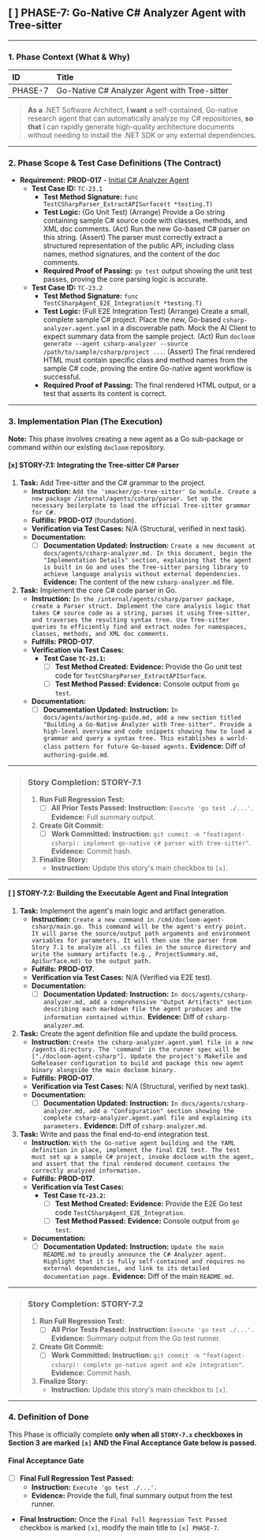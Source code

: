 ## [ ] PHASE-7: Go-Native C# Analyzer Agent with Tree-sitter

---

### **1. Phase Context (What & Why)**

| ID | Title |
| :--- | :--- |
| PHASE-7 | Go-Native C# Analyzer Agent with Tree-sitter |

> **As a** .NET Software Architect, **I want** a self-contained, Go-native research agent that can automatically analyze my C# repositories, **so that** I can rapidly generate high-quality architecture documents without needing to install the .NET SDK or any external dependencies.

---

### **2. Phase Scope & Test Case Definitions (The Contract)**

*   **Requirement:** **PROD-017** - [Initial C# Analyzer Agent](./SRS.md#PROD-017)
    *   **Test Case ID:** `TC-23.1`
        *   **Test Method Signature:** `func TestCSharpParser_ExtractAPISurface(t *testing.T)`
        *   **Test Logic:** (Go Unit Test) (Arrange) Provide a Go string containing sample C# source code with classes, methods, and XML doc comments. (Act) Run the new Go-based C# parser on this string. (Assert) The parser must correctly extract a structured representation of the public API, including class names, method signatures, and the content of the doc comments.
        *   **Required Proof of Passing:** `go test` output showing the unit test passes, proving the core parsing logic is accurate.
    *   **Test Case ID:** `TC-23.2`
        *   **Test Method Signature:** `func TestCSharpAgent_E2E_Integration(t *testing.T)`
        *   **Test Logic:** (Full E2E Integration Test) (Arrange) Create a small, complete sample C# project. Place the new, Go-based `csharp-analyzer.agent.yaml` in a discoverable path. Mock the AI Client to expect summary data from the sample project. (Act) Run `docloom generate --agent csharp-analyzer --source /path/to/sample/csharp/project ...`. (Assert) The final rendered HTML must contain specific class and method names from the sample C# code, proving the entire Go-native agent workflow is successful.
        *   **Required Proof of Passing:** The final rendered HTML output, or a test that asserts its content is correct.

---

### **3. Implementation Plan (The Execution)**

**Note:** This phase involves creating a new agent as a Go sub-package or command within our existing `docloom` repository.

#### [x] STORY-7.1: Integrating the Tree-sitter C# Parser

1.  **Task:** Add Tree-sitter and the C# grammar to the project.
    *   **Instruction:** `Add the 'smacker/go-tree-sitter' Go module. Create a new package /internal/agents/csharp/parser. Set up the necessary boilerplate to load the official Tree-sitter grammar for C#.`
    *   **Fulfills:** **PROD-017** (foundation).
    *   **Verification via Test Cases:** N/A (Structural, verified in next task).
    *   **Documentation:**
        *   [ ] **Documentation Updated:** **Instruction:** `Create a new document at docs/agents/csharp-analyzer.md. In this document, begin the "Implementation Details" section, explaining that the agent is built in Go and uses the Tree-sitter parsing library to achieve language analysis without external dependencies.` **Evidence:** The content of the new `csharp-analyzer.md` file.
2.  **Task:** Implement the core C# code parser in Go.
    *   **Instruction:** `In the /internal/agents/csharp/parser package, create a Parser struct. Implement the core analysis logic that takes C# source code as a string, parses it using Tree-sitter, and traverses the resulting syntax tree. Use Tree-sitter queries to efficiently find and extract nodes for namespaces, classes, methods, and XML doc comments.`
    *   **Fulfills:** **PROD-017**.
    *   **Verification via Test Cases:**
        *   **Test Case `TC-23.1`:**
            *   [ ] **Test Method Created:** **Evidence:** Provide the Go unit test code for `TestCSharpParser_ExtractAPISurface`.
            *   [ ] **Test Method Passed:** **Evidence:** Console output from `go test`.
    *   **Documentation:**
        *   [ ] **Documentation Updated:** **Instruction:** `In docs/agents/authoring-guide.md, add a new section titled "Building a Go-Native Analyzer with Tree-sitter". Provide a high-level overview and code snippets showing how to load a grammar and query a syntax tree. This establishes a world-class pattern for future Go-based agents.` **Evidence:** Diff of `authoring-guide.md`.

---
> ### **Story Completion: STORY-7.1**
> 1.  **Run Full Regression Test:**
>     *   [ ] **All Prior Tests Passed:** **Instruction:** `Execute 'go test ./...'.` **Evidence:** Full summary output.
> 2.  **Create Git Commit:**
>     *   [ ] **Work Committed:** **Instruction:** `git commit -m "feat(agent-csharp): implement go-native c# parser with tree-sitter"`. **Evidence:** Commit hash.
> 3.  **Finalize Story:**
>     *   **Instruction:** Update this story's main checkbox to `[x]`.

---

#### [ ] STORY-7.2: Building the Executable Agent and Final Integration

1.  **Task:** Implement the agent's main logic and artifact generation.
    *   **Instruction:** `Create a new command in /cmd/docloom-agent-csharp/main.go. This command will be the agent's entry point. It will parse the source/output path arguments and environment variables for parameters. It will then use the parser from Story 7.1 to analyze all .cs files in the source directory and write the summary artifacts (e.g., ProjectSummary.md, ApiSurface.md) to the output path.`
    *   **Fulfills:** **PROD-017**.
    *   **Verification via Test Cases:** N/A (Verified via E2E test).
    *   **Documentation:**
        *   [ ] **Documentation Updated:** **Instruction:** `In docs/agents/csharp-analyzer.md, add a comprehensive "Output Artifacts" section describing each markdown file the agent produces and the information contained within.` **Evidence:** Diff of `csharp-analyzer.md`.
2.  **Task:** Create the agent definition file and update the build process.
    *   **Instruction:** `Create the csharp-analyzer.agent.yaml file in a new /agents directory. The 'command' in the runner spec will be ["./docloom-agent-csharp"]. Update the project's Makefile and GoReleaser configuration to build and package this new agent binary alongside the main docloom binary.`
    *   **Fulfills:** **PROD-017**.
    *   **Verification via Test Cases:** N/A (Structural, verified by next task).
    *   **Documentation:**
        *   [ ] **Documentation Updated:** **Instruction:** `In docs/agents/csharp-analyzer.md, add a "Configuration" section showing the complete csharp-analyzer.agent.yaml file and explaining its parameters.` **Evidence:** Diff of `csharp-analyzer.md`.
3.  **Task:** Write and pass the final end-to-end integration test.
    *   **Instruction:** `With the Go-native agent building and the YAML definition in place, implement the final E2E test. The test must set up a sample C# project, invoke docloom with the agent, and assert that the final rendered document contains the correctly analyzed information.`
    *   **Fulfills:** **PROD-017**.
    *   **Verification via Test Cases:**
        *   **Test Case `TC-23.2`:**
            *   [ ] **Test Method Created:** **Evidence:** Provide the E2E Go test code `TestCSharpAgent_E2E_Integration`.
            *   [ ] **Test Method Passed:** **Evidence:** Console output from `go test`.
    *   **Documentation:**
        *   [ ] **Documentation Updated:** **Instruction:** `Update the main README.md to proudly announce the C# Analyzer agent. Highlight that it is fully self-contained and requires no external dependencies, and link to its detailed documentation page.` **Evidence:** Diff of the main `README.md`.

---
> ### **Story Completion: STORY-7.2**
> 1.  **Run Full Regression Test:**
>     *   [ ] **All Prior Tests Passed:** **Instruction:** `Execute 'go test ./...'.` **Evidence:** Summary output from the Go test runner.
> 2.  **Create Git Commit:**
>     *   [ ] **Work Committed:** **Instruction:** `git commit -m "feat(agent-csharp): complete go-native agent and e2e integration"`. **Evidence:** Commit hash.
> 3.  **Finalize Story:**
>     *   **Instruction:** Update this story's main checkbox to `[x]`.

---

### **4. Definition of Done**

This Phase is officially complete **only when all `STORY-7.x` checkboxes in Section 3 are marked `[x]` AND the Final Acceptance Gate below is passed.**

#### Final Acceptance Gate

*   [ ] **Final Full Regression Test Passed:**
    *   **Instruction:** `Execute 'go test ./...'.`
    *   **Evidence:** Provide the full, final summary output from the test runner.

*   **Final Instruction:** Once the `Final Full Regression Test Passed` checkbox is marked `[x]`, modify the main title to `[x] PHASE-7`.